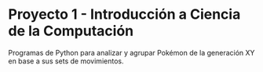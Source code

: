# Proyecto 1 - Introducción a Ciencia de la Computación

Programas de Python para analizar y agrupar Pokémon de la generación XY en base a sus sets de movimientos.
